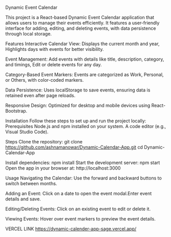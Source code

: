 Dynamic Event Calendar

This project is a React-based Dynamic Event Calendar application that allows users to manage their events efficiently. It features a user-friendly interface for adding, editing, and deleting events, with data persistence through local storage.

Features
Interactive Calendar View: Displays the current month and year, Highlights days with events for better visibility.

Event Management: Add events with details like title, description, category, and timings, Edit or delete events for any day.

Category-Based Event Markers: Events are categorized as Work, Personal, or Others, with color-coded markers.

Data Persistence:
Uses localStorage to save events, ensuring data is retained even after page reloads.

Responsive Design:
Optimized for desktop and mobile devices using React-Bootstrap.


Installation
Follow these steps to set up and run the project locally:
Prerequisites
Node.js and npm installed on your system.
A code editor (e.g., Visual Studio Code).

Steps
Clone the repository:
git clone https://github.com/ashnamanowar/Dynamic-Calendar-App.git
cd Dynamic-Calendar-App

Install dependencies:
npm install
Start the development server:
npm start
Open the app in your browser at:
http://localhost:3000


Usage
Navigating the Calendar: Use the forward and backward buttons to switch between months.

Adding an Event: Click on a date to open the event modal.Enter event details and save. 

Editing/Deleting Events: Click on an existing event to edit or delete it.

Viewing Events: Hover over event markers to preview the event details.


VERCEL LINK
https://dynamic-calender-app-sage.vercel.app/